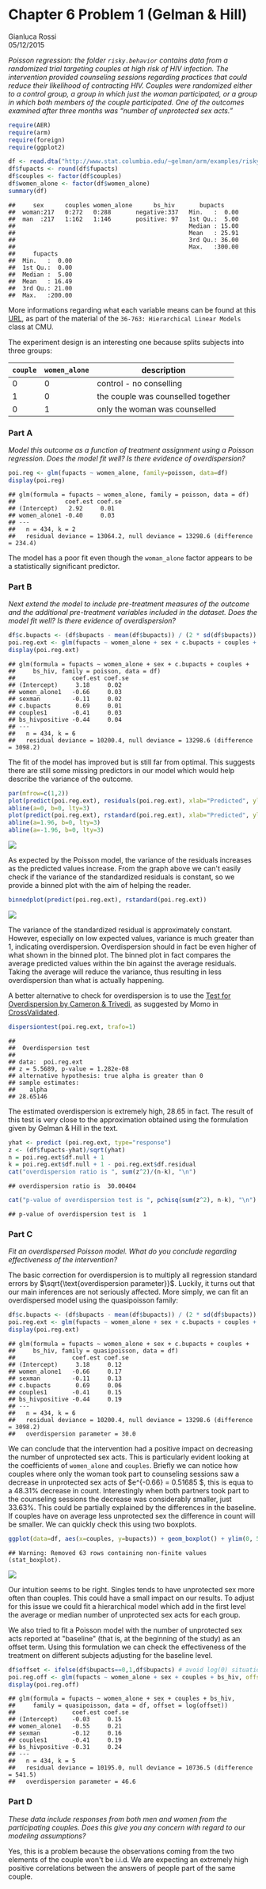 # Chapter 6 Problem 1 (Gelman & Hill)
Gianluca Rossi  
05/12/2015  

*Poisson regression: the folder `risky.behavior` contains data from a randomized trial targeting couples at high risk of HIV infection. The intervention provided counseling sessions regarding practices that could reduce their likelihood of contracting HIV. Couples were randomized either to a control group, a group in which just the woman participated, or a group in which both members of the couple participated. One of the outcomes examined after three months was “number of unprotected sex acts.”*


```r
require(AER)
require(arm)
require(foreign)
require(ggplot2)
```


```r
df <- read.dta("http://www.stat.columbia.edu/~gelman/arm/examples/risky.behavior/risky_behaviors.dta", convert.factors=TRUE)
df$fupacts <- round(df$fupacts)
df$couples <- factor(df$couples)
df$women_alone <- factor(df$women_alone)
summary(df)
```

```
##     sex      couples women_alone      bs_hiv       bupacts      
##  woman:217   0:272   0:288       negative:337   Min.   :  0.00  
##  man  :217   1:162   1:146       positive: 97   1st Qu.:  5.00  
##                                                 Median : 15.00  
##                                                 Mean   : 25.91  
##                                                 3rd Qu.: 36.00  
##                                                 Max.   :300.00  
##     fupacts      
##  Min.   :  0.00  
##  1st Qu.:  0.00  
##  Median :  5.00  
##  Mean   : 16.49  
##  3rd Qu.: 21.00  
##  Max.   :200.00
```

More informations regarding what each variable means can be found at this [URL](http://www.stat.cmu.edu/~brian/763/hw01/riskybehaviors.txt), as part of the material of the `36-763: Hierarchical Linear Models` class at CMU.

The experiment design is an interesting one because splits subjects into three groups:

`couple` | `women_alone` | description
-------- | ------------- | ------------- 
0        | 0             | control - no conselling
1        | 0             | the couple was counselled together 
0        | 1             | only the woman was counselled


### Part A

*Model this outcome as a function of treatment assignment using a Poisson regression. Does the model fit well? Is there evidence of overdispersion?*


```r
poi.reg <- glm(fupacts ~ women_alone, family=poisson, data=df)
display(poi.reg)
```

```
## glm(formula = fupacts ~ women_alone, family = poisson, data = df)
##              coef.est coef.se
## (Intercept)   2.92     0.01  
## women_alone1 -0.40     0.03  
## ---
##   n = 434, k = 2
##   residual deviance = 13064.2, null deviance = 13298.6 (difference = 234.4)
```

The model has a poor fit even though the `woman_alone` factor appears to be a statistically significant predictor. 


### Part B

*Next extend the model to include pre-treatment measures of the outcome and the additional pre-treatment variables included in the dataset. Does the model fit well? Is there evidence of overdispersion?* 


```r
df$c.bupacts <- (df$bupacts - mean(df$bupacts)) / (2 * sd(df$bupacts))
poi.reg.ext <- glm(fupacts ~ women_alone + sex + c.bupacts + couples + bs_hiv, family=poisson, data=df)
display(poi.reg.ext)
```

```
## glm(formula = fupacts ~ women_alone + sex + c.bupacts + couples + 
##     bs_hiv, family = poisson, data = df)
##                coef.est coef.se
## (Intercept)     3.18     0.02  
## women_alone1   -0.66     0.03  
## sexman         -0.11     0.02  
## c.bupacts       0.69     0.01  
## couples1       -0.41     0.03  
## bs_hivpositive -0.44     0.04  
## ---
##   n = 434, k = 6
##   residual deviance = 10200.4, null deviance = 13298.6 (difference = 3098.2)
```

The fit of the model has improved but is still far from optimal. This suggests there are still some missing predictors in our model which would help describe the variance of the outcome. 


```r
par(mfrow=c(1,2))
plot(predict(poi.reg.ext), residuals(poi.reg.ext), xlab="Predicted", ylab="Residuals")
abline(a=0, b=0, lty=3)
plot(predict(poi.reg.ext), rstandard(poi.reg.ext), xlab="Predicted", ylab="Standardized Residuals")
abline(a=1.96, b=0, lty=3)
abline(a=-1.96, b=0, lty=3)
```

![](arm_ch6p1_files/figure-html/check_overdispersion-1.png) 

As expected by the Poisson model, the variance of the residuals increases as the predicted values increase. From the graph above we can't easily check if the variance of the standardized residuals is constant, so we provide a binned plot with the aim of helping the reader.


```r
binnedplot(predict(poi.reg.ext), rstandard(poi.reg.ext))
```

![](arm_ch6p1_files/figure-html/binned_residuals-1.png) 

The variance of the standardized residual is approximately constant. However, especially on low expected values, variance is much greater than 1, indicating overdispersion. Overdispersion should in fact be even higher of what shown in the binned plot. The binned plot in fact compares the average predicted values within the bin against the average residuals. Taking the average will reduce the variance, thus resulting in less overdispersion than what is actually happening.

A better alternative to check for overdispersion is to use the [Test for Overdispersion by Cameron & Trivedi](http://www.sciencedirect.com/science/article/pii/030440769090014K), as suggested by Momo in [CrossValidated](http://stats.stackexchange.com/a/66593/31998). 


```r
dispersiontest(poi.reg.ext, trafo=1)
```

```
## 
## 	Overdispersion test
## 
## data:  poi.reg.ext
## z = 5.5689, p-value = 1.282e-08
## alternative hypothesis: true alpha is greater than 0
## sample estimates:
##    alpha 
## 28.65146
```

The estimated overdispersion is extremely high, 28.65 in fact. The result of this test is very close to the approximation obtained using the formulation given by Gelman & Hill in the text.


```r
yhat <- predict (poi.reg.ext, type="response")
z <- (df$fupacts-yhat)/sqrt(yhat)
n = poi.reg.ext$df.null + 1
k = poi.reg.ext$df.null + 1 - poi.reg.ext$df.residual
cat("overdispersion ratio is ", sum(z^2)/(n-k), "\n")
```

```
## overdispersion ratio is  30.00404
```

```r
cat("p-value of overdispersion test is ", pchisq(sum(z^2), n-k), "\n")
```

```
## p-value of overdispersion test is  1
```


### Part C 

*Fit an overdispersed Poisson model. What do you conclude regarding effectiveness of the intervention?*

The basic correction for overdispersion is to multiply all regression
standard errors by $\sqrt{\text{overdispersion parameter}}$. Luckily, it turns out that our main inferences are not seriously affected. More simply, we can fit an overdispersed model using the quasipoisson family:


```r
df$c.bupacts <- (df$bupacts - mean(df$bupacts)) / (2 * sd(df$bupacts))
poi.reg.ext <- glm(fupacts ~ women_alone + sex + c.bupacts + couples + bs_hiv, family=quasipoisson, data=df)
display(poi.reg.ext)
```

```
## glm(formula = fupacts ~ women_alone + sex + c.bupacts + couples + 
##     bs_hiv, family = quasipoisson, data = df)
##                coef.est coef.se
## (Intercept)     3.18     0.12  
## women_alone1   -0.66     0.17  
## sexman         -0.11     0.13  
## c.bupacts       0.69     0.06  
## couples1       -0.41     0.15  
## bs_hivpositive -0.44     0.19  
## ---
##   n = 434, k = 6
##   residual deviance = 10200.4, null deviance = 13298.6 (difference = 3098.2)
##   overdispersion parameter = 30.0
```

We can conclude that the intervention had a positive impact on decreasing the number of unprotected sex acts. This is particularly evident looking at the coefficients of `women_alone` and `couples`. Briefly we can notice how couples where only the woman took part to counseling sessions saw a decrease in unprotected sex acts of $e^{-0.66} = 0.51685 $, this is equa to a 48.31% decrease in count. Interestingly when both partners took part to the counseling sessions the decrease was considerably smaller, just 33.63%. This could be partially explained by the differences in the baseline. If couples have on average less unprotected sex the difference in count will be smaller. We can quickly check this using two boxplots.


```r
ggplot(data=df, aes(x=couples, y=bupacts)) + geom_boxplot() + ylim(0, 50)
```

```
## Warning: Removed 63 rows containing non-finite values (stat_boxplot).
```

![](arm_ch6p1_files/figure-html/unnamed-chunk-3-1.png) 

Our intuition seems to be right. Singles tends to have unprotected sex more often than couples. This could have a small impact on our results. To adjust for this issue we could fit a hierarchical model which add in the first level the average or median number of unprotected sex acts for each group. 

We also tried to fit a Poisson model with the number of unprotected sex acts reported at "baseline" (that is, at the beginning of the study) as an offset term. Using this formulation we can check the effectiveness of the treatment on different subjects adjusting for the baseline level.  


```r
df$offset <- ifelse(df$bupacts==0,1,df$bupacts) # avoid log(0) situations
poi.reg.off <- glm(fupacts ~ women_alone + sex + couples + bs_hiv, offset=log(offset), family=quasipoisson, data=df)
display(poi.reg.off)
```

```
## glm(formula = fupacts ~ women_alone + sex + couples + bs_hiv, 
##     family = quasipoisson, data = df, offset = log(offset))
##                coef.est coef.se
## (Intercept)    -0.03     0.15  
## women_alone1   -0.55     0.21  
## sexman         -0.12     0.16  
## couples1       -0.41     0.19  
## bs_hivpositive -0.31     0.24  
## ---
##   n = 434, k = 5
##   residual deviance = 10195.0, null deviance = 10736.5 (difference = 541.5)
##   overdispersion parameter = 46.6
```


### Part D

*These data include responses from both men and women from the participating couples. Does this give you any concern with regard to our modeling assumptions?*

Yes, this is a problem because the observations coming from the two elements of the couple won't be i.i.d. We are expecting an extremely high positive correlations between the answers of people part of the same couple. 
